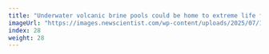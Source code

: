 ```yaml
---
title: "Underwater volcanic brine pools could be home to extreme life forms"
imageUrl: "https://images.newscientist.com/wp-content/uploads/2025/07/15143850/SEI_259096022.jpg?width=788"
index: 28
weight: 28
---
```

